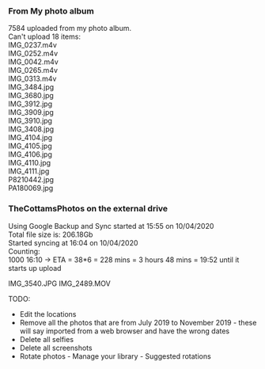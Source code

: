 ### From My photo album  
7584 uploaded from my photo album.  
Can't upload 18 items:  
IMG_0237.m4v  
IMG_0252.m4v  
IMG_0042.m4v  
IMG_0265.m4v  
IMG_0313.m4v  
IMG_3484.jpg  
IMG_3680.jpg  
IMG_3912.jpg  
IMG_3909.jpg  
IMG_3910.jpg  
IMG_3408.jpg  
IMG_4104.jpg  
IMG_4105.jpg  
IMG_4106.jpg  
IMG_4110.jpg  
IMG_4111.jpg  
P8210442.jpg  
PA180069.jpg  

### TheCottamsPhotos on the external drive
Using Google Backup and Sync started at 15:55 on 10/04/2020  
Total file size is: 206.18Gb  
Started syncing at 16:04 on 10/04/2020  
  Counting:  
  1000  16:10  ->   ETA = 38*6  = 228 mins =  3 hours 48 mins   =   19:52 until it starts up upload  

  IMG_3540.JPG
IMG_2489.MOV

TODO:
- Edit the locations
- Remove all the photos that are from July 2019 to November 2019 - these will say imported from a web browser and have the wrong dates
- Delete all selfies
- Delete all screenshots
- Rotate photos - Manage your library - Suggested rotations
